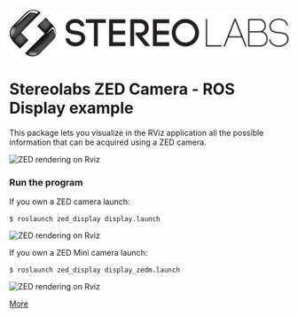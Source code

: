 ![](../images/logo_stereolabs.svg)

# Stereolabs ZED Camera - ROS Display example

This package lets you visualize in the RViz application all the possible information that can be acquired using a ZED camera.

![ZED rendering on Rviz](images/depthcloud-RGB.png)

### Run the program

If you own a ZED camera launch:

    $ roslaunch zed_display display.launch

![ZED rendering on Rviz](images/ZED-Rviz.png)

If you own a ZED Mini camera launch:

    $ roslaunch zed_display display_zedm.launch

![ZED rendering on Rviz](images/ZEDM-Rviz.png)

[More](https://www.stereolabs.com/documentation/guides/using-zed-with-ros/introduction.html)
